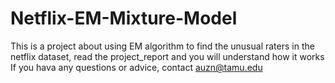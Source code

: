 # Netflix-EM-Mixture-Model
This is a project about using EM algorithm to find the unusual raters in the netflix dataset, read the project_report and you will understand how it works
If you hava any questions or advice, contact auzn@tamu.edu

